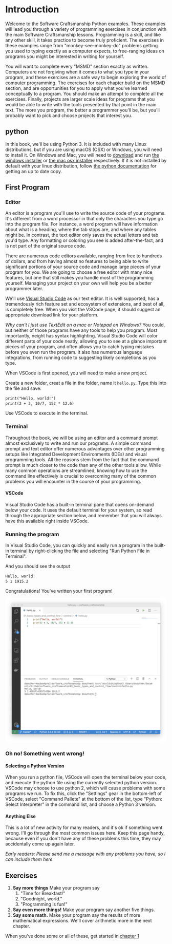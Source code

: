 # Introduction

Welcome to the Software Craftsmanship Python examples. These examples will
lead you through a variety of programming exercises in conjunction with the main
Software Craftsmanship lessons. Programming is a skill, and like any other skill,
it takes practice to become truly proficient. The exercises in these examples range
from "monkey-see-monkey-do" problems getting you used to typing exactly as a
computer expects, to free-ranging ideas on programs you might be interested in
writing for yourself. 

You will want to complete every "MSMD" section exactly as written. Computers
are not forgiving when it comes to what you type in your program, and these
exercises are a safe way to begin exploring the world of computer programming.
The exercises for each chapter build on the MSMD section, and are opportunities
for you to apply what you've learned conceptually to a program. You should make
an attempt to complete all the exercises. Finally, projects are larger scale
ideas for programs that you would be able to write with the tools presented by
that point in the main text. The more you program, the better a programmer
you'll be, but you'll probably want to pick and choose projects that interest
you.

## python

In this book, we'll be using Python 3. It is included with many Linux distributions,
but if you are using macOS (OSX) or Windows, you will need to install it. 
On Windows and Mac, you will need to [download](http://www.python.org/download/) and run
[the windows installer](https://www.python.org/ftp/python/3.7.7/python-3.7.7-amd64-webinstall.exe)
or [the mac osx installer](https://www.python.org/ftp/python/3.7.7/python-3.7.7-macosx10.9.pkg)
respectively. If it is not installed by default with your linux distribution, follow
[the python documentation](https://docs.python.org/3/using/unix.html) for getting an up
to date copy.

## First Program

### Editor

An editor is a program you'll use to write the source code of your programs.
It's different from a word processor in that only the characters you type go
into the program file. For instance, a word program will have information about
what is a heading, where the tab stops are, and where any tables might be. In
contrast, the text editor only saves the actual letters and tab you'd type. Any
formatting or coloring you see is added after-the-fact, and is not part of the
original source code.

There are numerous code editors available, ranging from free to hundreds of
dollars, and from having almost no features to being able to write significant
portions of your source code and manage large pieces of your program for you. We
are going to choose a free editor with many nice features, but one that still
makes you handle most of the programming yourself. Managing your project on your
own will help you be a better programmer later.

We'll use [Visual Studio Code](https://code.visualstudio.com) as our text editor.
It is well supported, has a tremendously rich feature set and ecosystem of
extensions, and best of all, is completely free. When you visit the VSCode page,
it should suggest an appropriate download link for your platform.

*Why can't I just use TextEdit on a mac or Notepad on Windows?* You could, but
neither of those programs have any tools to help you program. Most importantly,
neight has syntax highlighting. Visual Studio Code will color different parts of
your code neatly, allowing you to see at a glance important pieces of your program,
and often allows you to catch typing mistakes before you even run the program. It
also has numerous language integrations, from running code to suggesting likely
completions as you type.

When VSCode is first opened, you will need to make a new project.

Create a new folder, creat a file in the folder, name it `hello.py`. Type this into
the file and save:

```
print("Hello, world!")
print(2 + 3, 10/7, 152 * 12.6)
```

Use VSCode to execute in the terminal.

### Terminal

Throughout the book, we will be using an editor and a command prompt almost
exclusively to write and run our programs. A simple command prompt and text
editor offer numerous advantages over other programming setups like
Integrated Development Environments (IDEs) and visual programming tools. All
the reasons stem from the fact that the command prompt is much closer to the
code than any of the other tools allow. While many common operations are
streamlined, knowing how to use the command line effectively is crucial to
overcoming many of the common problems you will encounter in the course of
your programming.

#### VSCode

Visual Studio Code has a built-in terminal pane that opens on-demand below
your code. It uses the default terminal for your system, so read through the
appropriate section below, and remember that you will always have this
available right inside VSCode.

### Running the program

In Visual Studio Code, you can quickly and easily run a program in the built-in
terminal by right-clicking the file and selecting "Run Python File in Terminal".

And you should see the output

```
Hello, world!
5 1 1915.2
```

Congratulations! You've written your first program!

![vscode hello python](./vscode_intro_py.png)

### Oh no! Something went wrong!

#### Selecting a Python Version

When you run a python file, VSCode will open the terminal below your code,
and execute the python file using the currently selected python version. VSCode
may choose to use python 2, which will cause problems with some programs we
run. To fix this, click the "Settings" gear in the bottom-left of VSCode, select
"Command Pallete" at the bottom of the list, type "Python: Select Interpreter"
in the command list, and choose a Python 3 version.

#### Anything Else

This is a lot of new activity for many readers, and it's ok if something went
wrong. I'll go through the most common issues here. Keep this page handy,
because even if you don't have any of these problems this time, they may
accidentally come up again later.

*Early readers: Please send me a message with any problems you have, so I can
include them here.*

## Exercises

1. **Say more things** Make your program say
	1. "Time for Breakfast!"
	1. "Goodnight, world."
	1. "Programming is fun!"
1. **Say even more things!** Make your program say another five things.
1. **Say some math.** Make your program say the results of more mathematical
	expressions. We'll cover arithmetic more in the next chapter.

When you've done some or all of these, get started in
[chapter 1](../../01_basic_types_and_control_flow/README.md)
